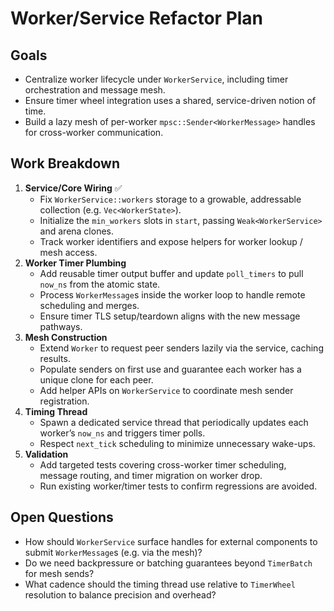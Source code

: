 # Worker/Service Refactor Plan

## Goals
- Centralize worker lifecycle under `WorkerService`, including timer orchestration and message mesh.
- Ensure timer wheel integration uses a shared, service-driven notion of time.
- Build a lazy mesh of per-worker `mpsc::Sender<WorkerMessage>` handles for cross-worker communication.

## Work Breakdown
1. **Service/Core Wiring** ✅
   - Fix `WorkerService::workers` storage to a growable, addressable collection (e.g. `Vec<WorkerState>`).
   - Initialize the `min_workers` slots in `start`, passing `Weak<WorkerService>` and arena clones.
   - Track worker identifiers and expose helpers for worker lookup / mesh access.
2. **Worker Timer Plumbing**
   - Add reusable timer output buffer and update `poll_timers` to pull `now_ns` from the atomic state.
   - Process `WorkerMessage`s inside the worker loop to handle remote scheduling and merges.
   - Ensure timer TLS setup/teardown aligns with the new message pathways.
3. **Mesh Construction**
   - Extend `Worker` to request peer senders lazily via the service, caching results.
   - Populate senders on first use and guarantee each worker has a unique clone for each peer.
   - Add helper APIs on `WorkerService` to coordinate mesh sender registration.
4. **Timing Thread**
   - Spawn a dedicated service thread that periodically updates each worker’s `now_ns` and triggers timer polls.
   - Respect `next_tick` scheduling to minimize unnecessary wake-ups.
5. **Validation**
   - Add targeted tests covering cross-worker timer scheduling, message routing, and timer migration on worker drop.
   - Run existing worker/timer tests to confirm regressions are avoided.

## Open Questions
- How should `WorkerService` surface handles for external components to submit `WorkerMessage`s (e.g. via the mesh)?
- Do we need backpressure or batching guarantees beyond `TimerBatch` for mesh sends?
- What cadence should the timing thread use relative to `TimerWheel` resolution to balance precision and overhead?
